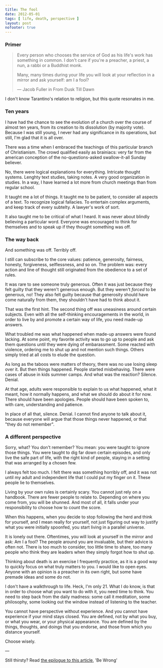 ```yaml
---
title: The fool
date: 2012-05-01
tags: [ life, death, perspective ]
layout: post
nofooter: true
---
```


### Primer

> Every person who chooses the service of God as his life's
> work has something in common. I don't care if you're
> a preacher, a priest, a nun, a rabbi or a Buddhist monk.
> 
> Many, many times during your life you will look at your
> reflection in a mirror and ask yourself: am I a fool?
> 
> &mdash; Jacob Fuller in From Dusk Till Dawn

I don't know Tarantino's relation to religion, but this quote resonates in me.

### Ten years

I have had the chance to see the evolution of a church over the course of almost
ten years, from its creation to its dissolution (by majority vote). Because I was
still young, I never had any significance in its operations, but still, I'm glad that
it is all over.

There was a time when I embraced the teachings of this particular branch of
Christianism. The crowd qualified easily as brainiacs: very far from the american
conception of the no-questions-asked swallow-it-all Sunday believer.

No, there were logical explanations for everything. Intricate thought systems.
Lenghty text studies, taking notes. A very good organization in studies. In a way,
I have learned a lot more from church meetings than from regular school.

It taught me a lot of things. It taught me to be patient, to consider all aspects
of a text. To recognize logical fallacies. To entertain complex arguments, and keep
track of every subtelty. A lawyer's work of sort.

It also taught me to be critical of what I heard. It was never about blindly
believing a particular word. Everyone was encouraged to think for themselves and
to speak up if they thought something was off.

### The way back

And something was off. Terribly off.

I still can subscribe to the core values: patience, generosity, fairness, honesty,
forgiveness, selflessness, and so on. The problem was: every action and line of
thought still originated from the obedience to a set of rules.

It was rare to see someone truly generous. Often it was just because they felt
guilty that they weren't generous enough. But they weren't *forced* to be generous,
no! They also felt guilty because that generosity should have come naturally from
them, they shouldn't have had to think about it.

That was the first hint. The second thing off was uneasiness around certain subjects.
Even with all the self-thinking encouragements in the world, in order to live by
and promote a certain way of life, you need made-up answers.

What troubled me was what happened when made-up answers were found lacking. At some
point, my favorite activity was to go up to people and ask them questions until they
were dying of embarassment. Some reacted with violence, ordering me to shut up and
not mention such things. Others simply tried at all costs to elude the question.

As long as the taboos were matters of theory, there was no use losing sleep over it.
But then things happened. People started misbehaving. There were cases of abuse
in kids summer camps. And what was the reaction? Silence. Denial.

At that age, adults were responsible to explain to us what happened, what it meant,
how it normally happens, and what we should do about it for now. There should have
been apologies. People should have been spoken to, with care, understanding and
patience.

In place of all that, silence. Denial. I cannot find anyone to talk about it, because
everyone will argue that those things never happened, or that "they do not remember".

### A different perspective

Sorry, what? You don't remember? You mean: you were taught to ignore those things.
You were taught to dig far down certain episodes, and only live the safe part of life,
with the right kind of people, staying in a setting that was arranged by a chosen few.

I always felt too much. I felt there was something horribly off, and it was not until
my adult and independent life that I could put my finger on it. These people lie to
themselves.

Living by your own rules is certainly scary. You cannot just rely on a handbook. There
are fewer people to relate to. Depending on where you come from, you will be shunned.
And most of all, it falls under your responsibility to choose how to count the score.

When this happens, when you decide to stop following the herd and think for yourself,
and I mean really for yourself, not just figuring out way to justify what you were
initially spoonfed, you start living in a parallel universe.

It is lonely out there. Oftentimes, you will look at yourself in the mirror and ask:
Am I a fool? The people around you are invaluable, but their advice is often not. There
is too much to consider, too little time to share, too many people who think they are
leaders when they simply forgot how to shut up.

Thinking about death is an exercise I frequently practice, as it is a good way to
quickly focus on what truly matters to you. I would like to open eyes. Anyone with an
opinion is a preacher in its own right, but some have premade ideas and some do not.

I don't have a walkthrough to life. Heck, I'm only 21. What I do know, is that in
order to choose what you want to do with it, you need time to think. You need to step
back from the daily madness: some call it meditation, some philosophy, some looking
out the window instead of listening to the teacher.

You cannot have perspective without experience. And you cannot have experience if
your mind stays closed. You are defined, not by what you buy, or what you wear,
or your physical appearance. You are defined by the things, thoughts, and doings
that you endorse, and those from which you distance yourself.

Choose wisely.

&mdash; 

Still thirsty? Read [the epilogue to this article](http://amos.me/blog/2012/be-wrong/), 'Be Wrong'

